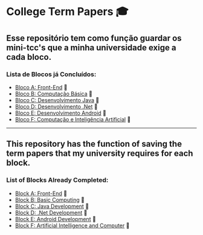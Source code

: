 # College Term Papers :mortar_board:

## Esse repositório tem como função guardar os mini-tcc's que a minha universidade exige a cada bloco.

### Lista de Blocos já Concluídos:

* [Bloco A: Front-End](https://github.com/hi-hi-ray/college-term-papers/tree/master/Bloco%20A%20-%20Front-End) :star2:
* [Bloco B: Computação Básica](https://github.com/hi-hi-ray/college-term-papers/tree/master/Bloco%20B%20-%20Computa%C3%A7%C3%A3o%20B%C3%A1sica) :star2:
* [Bloco C: Desenvolvimento Java](https://github.com/hi-hi-ray/college-term-papers/tree/master/Bloco%20C%20-%20Desenvolvimento%20Java) :star2:
* [Bloco D: Desenvolvimento .Net](https://github.com/hi-hi-ray/college-term-papers/tree/master/Bloco%20D%20-%20Desenvolvimento%20.Net) :star2:
* [Bloco E: Desenvolvimento Android](https://github.com/hi-hi-ray/college-term-papers/tree/master/Bloco%20E%20-%20Desenvolvimento%20Android) :star2:
* [Bloco F: Computação e Inteligência Artificial](https://github.com/hi-hi-ray/college-term-papers/tree/master/Bloco%20F%20-%20Computa%C3%A7%C3%A3o%20e%20Intelig%C3%AAncia%20Artificial) :star2:

----------

## This repository has the function of saving the term papers that my university requires for each block.

### List of Blocks Already Completed:

* [Block A: Front-End](https://github.com/hi-hi-ray/college-term-papers/tree/master/Bloco%20A%20-%20Front-End) :star2:
* [Block B: Basic Computing](https://github.com/hi-hi-ray/college-term-papers/tree/master/Bloco%20B%20-%20Computa%C3%A7%C3%A3o%20B%C3%A1sica) :star2:
* [Block C: Java Development](https://github.com/hi-hi-ray/college-term-papers/tree/master/Bloco%20C%20-%20Desenvolvimento%20Java) :star2:
* [Block D: .Net Development](https://github.com/hi-hi-ray/college-term-papers/tree/master/Bloco%20D%20-%20Desenvolvimento%20.Net) :star2:
* [Block E: Android Development](https://github.com/hi-hi-ray/college-term-papers/tree/master/Bloco%20E%20-%20Desenvolvimento%20Android) :star2:
* [Block F: Artificial Intelligence and Computer](https://github.com/hi-hi-ray/college-term-papers/tree/master/Bloco%20F%20-%20Computa%C3%A7%C3%A3o%20e%20Intelig%C3%AAncia%20Artificial) :star2:
